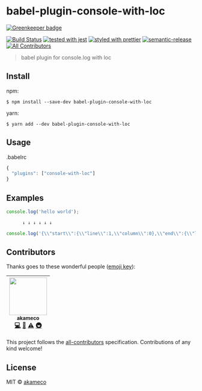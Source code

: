 # babel-plugin-console-with-loc

[![Greenkeeper badge](https://badges.greenkeeper.io/akameco/babel-plugin-console-with-loc.svg)](https://greenkeeper.io/)

[![Build Status](https://travis-ci.org/akameco/babel-plugin-console-with-loc.svg?branch=master)](https://travis-ci.org/akameco/babel-plugin-console-with-loc)
[![tested with jest](https://img.shields.io/badge/tested_with-jest-99424f.svg)](https://github.com/facebook/jest)
[![styled with prettier](https://img.shields.io/badge/styled_with-prettier-ff69b4.svg)](https://github.com/prettier/prettier)
[![semantic-release](https://img.shields.io/badge/%20%20%F0%9F%93%A6%F0%9F%9A%80-semantic--release-e10079.svg)](https://github.com/semantic-release/semantic-release)
[![All Contributors](https://img.shields.io/badge/all_contributors-1-orange.svg?style=flat-square)](#contributors)

> babel plugin for console.log with loc

## Install

npm:

```
$ npm install --save-dev babel-plugin-console-with-loc
```

yarn:

```
$ yarn add --dev babel-plugin-console-with-loc
```

## Usage

.babelrc

```js
{
  "plugins": ["console-with-loc"]
}
```

## Examples

```js
console.log('hello world');

      ↓ ↓ ↓ ↓ ↓ ↓

console.log('{\\"start\\":{\\"line\\":1,\\"column\\":0},\\"end\\":{\\"line\\":1,\\"column\\":26}}', 'hello world');
```

## Contributors

Thanks goes to these wonderful people
([emoji key](https://github.com/kentcdodds/all-contributors#emoji-key)):

<!-- ALL-CONTRIBUTORS-LIST:START - Do not remove or modify this section -->

<!-- prettier-ignore -->
| [<img src="https://avatars2.githubusercontent.com/u/4002137?v=4" width="100px;"/><br /><sub><b>akameco</b></sub>](http://akameco.github.io)<br />[💻](https://github.com/akameco/babel-plugin-console-with-loc/commits?author=akameco "Code") [📖](https://github.com/akameco/babel-plugin-console-with-loc/commits?author=akameco "Documentation") [⚠️](https://github.com/akameco/babel-plugin-console-with-loc/commits?author=akameco "Tests") [🚇](#infra-akameco "Infrastructure (Hosting, Build-Tools, etc)") |
| :---: |

<!-- ALL-CONTRIBUTORS-LIST:END -->

This project follows the
[all-contributors](https://github.com/kentcdodds/all-contributors)
specification. Contributions of any kind welcome!

## License

MIT © [akameco](http://akameco.github.io)
